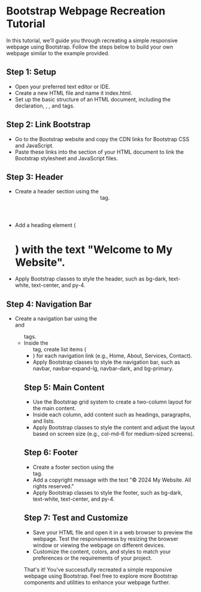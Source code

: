 
# Bootstrap Webpage Recreation Tutorial

In this tutorial, we'll guide you through recreating a simple responsive webpage using Bootstrap. Follow the steps below to build your own webpage similar to the example provided.

## Step 1: Setup

* Open your preferred text editor or IDE.
* Create a new HTML file and name it index.html.
* Set up the basic structure of an HTML document, including the <!DOCTYPE html> declaration, <html>, <head>, and <body> tags.
## Step 2: Link Bootstrap

* Go to the Bootstrap website and copy the CDN links for Bootstrap CSS and JavaScript.
* Paste these links into the <head> section of your HTML document to link the Bootstrap stylesheet and JavaScript files.

## Step 3: Header

* Create a header section using the <header> tag.
* Add a heading element (<h1>) with the text "Welcome to My Website".
* Apply Bootstrap classes to style the header, such as bg-dark, text-white, text-center, and py-4.

## Step 4: Navigation Bar

* Create a navigation bar using the <nav> and <ul> tags.
* Inside the <ul> tag, create list items (<li>) for each navigation link (e.g., Home, About, Services, Contact).
* Apply Bootstrap classes to style the navigation bar, such as navbar, navbar-expand-lg, navbar-dark, and bg-primary.

## Step 5: Main Content

* Use the Bootstrap grid system to create a two-column layout for the main content.
* Inside each column, add content such as headings, paragraphs, and lists.
* Apply Bootstrap classes to style the content and adjust the layout based on screen size (e.g., col-md-6 for medium-sized screens).

## Step 6: Footer

* Create a footer section using the <footer> tag.
* Add a copyright message with the text "© 2024 My Website. All rights reserved."
* Apply Bootstrap classes to style the footer, such as bg-dark, text-white, text-center, and py-4.

## Step 7: Test and Customize

* Save your HTML file and open it in a web browser to preview the webpage.
Test the responsiveness by resizing the browser window or viewing the webpage on different devices.
* Customize the content, colors, and styles to match your preferences or the requirements of your project.

That's it! You've successfully recreated a simple responsive webpage using Bootstrap. Feel free to explore more Bootstrap components and utilities to enhance your webpage further.